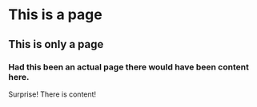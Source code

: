 # This is a page

## This is only a page

### Had this been an actual page there would have been content here.

Surprise! There is content!
